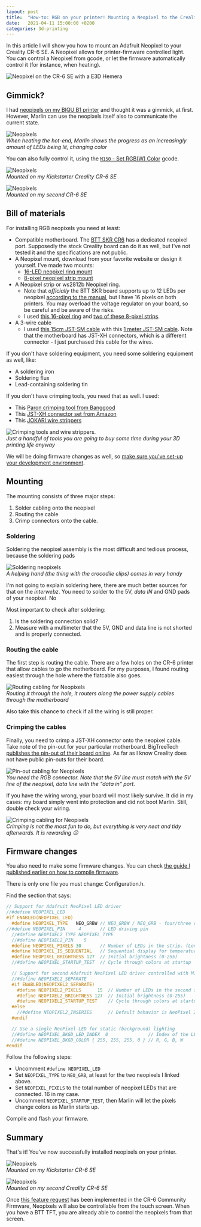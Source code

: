```yaml
---
layout: post
title:  "How-to: RGB on your printer! Mounting a Neopixel to the Creality CR-6 SE"
date:   2021-04-11 15:00:00 +0200
categories: 3d-printing
---
```


In this article I will show you how to mount an Adafruit Neopixel to your Creality CR-6 SE. A Neopixel allows for printer-firmware controlled light. You can control a Neopixel from gcode, or let the firmware automatically control it (for instance, when heating).

![Neopixel on the CR-6 SE with a E3D Hemera](/images/blog/2021-04-11-how-to-mount-neopixel-to-creality-cr6/intro.jpg)

## Gimmick?

<style scoped>
  img + p, img + em {
    clear: both;
    display: block;
  }
</style>

I had [neopixels on my BIQU B1 printer](/blog/2020/10/18/biqu-b1-review) and thought it was a gimmick, at first. However, Marlin can use the neopixels itself also to communicate the current state.

![Neopixels](/images/blog/2021-04-11-how-to-mount-neopixel-to-creality-cr6/status-led.jpg)
*When heating the hot-end, Marlin shows the progress as an increasingly amount of LEDs being lit, changing color*

You can also fully control it, using the [`M150` - Set RGB(W) Color](https://marlinfw.org/docs/gcode/M150.html) gcode.

![Neopixels](/images/blog/2021-04-11-how-to-mount-neopixel-to-creality-cr6/printer2a.jpg)
*Mounted on my Kickstarter Creality CR-6 SE*

![Neopixels](/images/blog/2021-04-11-how-to-mount-neopixel-to-creality-cr6/printer1a.jpg)
*Mounted on my second CR-6 SE*

## Bill of materials

For installing RGB neopixels you need at least:

- Compatible motherboard. The [BTT SKR CR6](/blog/2021/01/24/bigtreetrech-skr-cr6-review) has a dedicated neopixel port. Supposedly the stock Creality board can do it as well, but I've not tested it and the specifications are not public.
- A Neopixel mount, download from your favorite website or design it yourself. I've made two mounts:
  - [16-LED neopixel ring mount](https://www.thingiverse.com/thing:4821571)
  - [8-pixel neopixel strip mount](https://www.thingiverse.com/thing:4823634)
- A Neopixel strip or ws2812b Neopixel ring. 
  - Note that *officially* the BTT SKR board supports up to 12 LEDs per neopixel [according to the manual](https://github.com/bigtreetech/BIGTREETECH-SKR-CR6/blob/master/Hardware/BTT%20SKR-CR6-User%20Manual.pdf), but I have 16 pixels on both printers. You may overload the voltage regulator on your board, so be careful and be aware of the risks.
  - I used [this 16-pixel ring](https://www.kiwi-electronics.nl/neopixel-ring-16x-ws2812-5050-rgb-led-met-drivers) and [two of these 8-pixel strips](https://www.kiwi-electronics.nl/neopixel-stick-8x-rgb-leds).
- A 3-wire cable
  - I used [this 15cm JST-SM cable](https://www.kiwi-electronics.nl/3-weg-jst-sm-female-connector-met-kabel) with this [1 meter JST-SM cable](https://www.kiwi-electronics.nl/3-weg-jst-sm-verlengkabel-1m). Note that the motherboard has JST-XH connectors, which is a different connector - I just purchased this cable for the wires.

If you don't have soldering equipment, you need some soldering equipment as well, like:

- A soldering iron
- Soldering flux
- Lead-containing soldering tin

If you don't have crimping tools, you need that as well. I used:

- This [Paron crimping tool from Banggood](https://banggood.app.link/MXPKIXxdnfb)
- This [JST-XH connector set from Amazon](https://www.amazon.nl/gp/product/B082ZLYRRN/ref=ppx_yo_dt_b_asin_title_o01_s00?ie=UTF8&psc=1)
- This [JOKARI wire strippers](https://www.amazon.nl/gp/product/B002BDNL4Q/ref=ppx_yo_dt_b_asin_title_o02_s00?ie=UTF8&psc=1)

![Crimping tools and wire strippers.](/images/blog/2021-01-19-mounting-the-biqu-h2-to-creality-cr6/00-tools.jpg)
*Just a handful of tools you are going to buy some time during your 3D printing life anyway*

We will be doing firmware changes as well, so [make sure you've set-up your development environment](/blog/2021/01/08/how-to-compile-cr6community-marlin-with-vscode-platformio).

## Mounting

The mounting consists of three major steps: 

1. Solder cabling onto the neopixel
2. Routing the cable
3. Crimp connectors onto the cable.

### Soldering

Soldering the neopixel assembly is the most difficult and tedious process, because the soldering pads 

![Soldering neopixels](/images/blog/2021-04-11-how-to-mount-neopixel-to-creality-cr6/mount-soldering.jpg)
*A helping hand (the thing with the crocodile clips) comes in very handy*

I'm not going to explain soldering here, there are much better sources for that on the *interwebz*. You need to solder to the 5V, *data IN* and GND pads of your neopixel. No

Most important to check after soldering:

1. Is the soldering connection solid?
2. Measure with a multimeter that the 5V, GND and data line is not shorted and is properly connected.

### Routing the cable

The first step is routing the cable. There are a few holes on the CR-6 printer that allow cables to go the motherboard. For my purposes, I found routing easiest through the hole where the flatcable also goes. 

![Routing cabling for Neopixels](/images/blog/2021-04-11-how-to-mount-neopixel-to-creality-cr6/mount-cable-routing.jpg)
*Routing it through the hole, it routers along the power supply cables through the motherboard*

Also take this chance to check if all the wiring is still proper. 

### Crimping the cables

Finally, you need to crimp a JST-XH connector onto the neopixel cable. Take note of the pin-out for your particular motherboard. BigTreeTech [publishes the pin-out of their board online](https://github.com/bigtreetech/BIGTREETECH-SKR-CR6/blob/master/Hardware/BTT%20SKR-CR6-Pin.pdf). As far as I know Creality does not have public pin-outs for their board.

![Pin-out cabling for Neopixels](/images/blog/2021-04-11-how-to-mount-neopixel-to-creality-cr6/pinout.png)
*You need the RGB connector. Note that the 5V line must match with the 5V line of the neopixel, data line with the "data in" port.*

If you have the wiring wrong, your board will most likely survive. It did in my cases: my board simply went into protection and did not boot Marlin. Still, double check your wiring.

![Crimping cabling for Neopixels](/images/blog/2021-04-11-how-to-mount-neopixel-to-creality-cr6/mount-crimped-cable.jpg)
*Crimping is not the most fun to do, but everything is very neat and tidy afterwards. It is rewarding 😉*

## Firmware changes

You also need to make some firmware changes. You can check [the guide I published earlier on how to compile firmware](/blog/2021/01/08/how-to-compile-cr6community-marlin-with-vscode-platformio).

There is only one file you must change: Configuration.h.

Find the section that says:

```C++
// Support for Adafruit NeoPixel LED driver
//#define NEOPIXEL_LED
#if ENABLED(NEOPIXEL_LED)
  #define NEOPIXEL_TYPE   NEO_GRBW // NEO_GRBW / NEO_GRB - four/three channel driver type (defined in Adafruit_NeoPixel.h)
//#define NEOPIXEL_PIN     4       // LED driving pin
  //#define NEOPIXEL2_TYPE NEOPIXEL_TYPE
  //#define NEOPIXEL2_PIN    5
  #define NEOPIXEL_PIXELS 30       // Number of LEDs in the strip. (Longest strip when NEOPIXEL2_SEPARATE is disabled.)
  #define NEOPIXEL_IS_SEQUENTIAL   // Sequential display for temperature change - LED by LED. Disable to change all LEDs at once.
  #define NEOPIXEL_BRIGHTNESS 127  // Initial brightness (0-255)
  //#define NEOPIXEL_STARTUP_TEST  // Cycle through colors at startup

  // Support for second Adafruit NeoPixel LED driver controlled with M150 S1 ...
  //#define NEOPIXEL2_SEPARATE
  #if ENABLED(NEOPIXEL2_SEPARATE)
    #define NEOPIXEL2_PIXELS      15  // Number of LEDs in the second strip
    #define NEOPIXEL2_BRIGHTNESS 127  // Initial brightness (0-255)
    #define NEOPIXEL2_STARTUP_TEST    // Cycle through colors at startup
  #else
    //#define NEOPIXEL2_INSERIES      // Default behavior is NeoPixel 2 in parallel
  #endif

  // Use a single NeoPixel LED for static (background) lighting
  //#define NEOPIXEL_BKGD_LED_INDEX  0               // Index of the LED to use
  //#define NEOPIXEL_BKGD_COLOR { 255, 255, 255, 0 } // R, G, B, W
#endif

```

Follow the following steps:
- Uncomment `#define NEOPIXEL_LED`
- Set `NEOPIXEL_TYPE` to `NEO_GRB`, at least for the two neopixels I linked above.
- Set `NEOPIXEL_PIXELS` to the total number of neopixel LEDs that are connected. 16 in my case.
- Uncomment `NEOPIXEL_STARTUP_TEST`, then Marlin will let the pixels change colors as Marlin starts up.

Compile and flash your firmware. 

## Summary 

That's it! You've now successfully installed neopixels on your printer. 

![Neopixels](/images/blog/2021-04-11-how-to-mount-neopixel-to-creality-cr6/printer2b.jpg)
*Mounted on my Kickstarter CR-6 SE*

![Neopixels](/images/blog/2021-04-11-how-to-mount-neopixel-to-creality-cr6/printer1b.jpg)
*Mounted on my second Creality CR-6 SE*

Once [this feature request](https://github.com/CR6Community/Marlin/issues/231) has been implemented in the CR-6 Community Firmware, Neopixels will also be controllable from the touch screen. When you have a BTT TFT, you are already able to control the neopixels from that screen.

